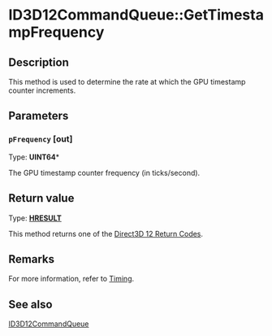 # ID3D12CommandQueue::GetTimestampFrequency

## Description

This method is used to determine the rate at which the GPU timestamp counter increments.

## Parameters

### `pFrequency` [out]

Type: **UINT64***

The GPU timestamp counter frequency (in ticks/second).

## Return value

Type: **[HRESULT](https://learn.microsoft.com/windows/win32/com/structure-of-com-error-codes)**

This method returns one of the [Direct3D 12 Return Codes](https://learn.microsoft.com/windows/desktop/direct3d12/d3d12-graphics-reference-returnvalues).

## Remarks

For more information, refer to [Timing](https://learn.microsoft.com/windows/desktop/direct3d12/timing).

## See also

[ID3D12CommandQueue](https://learn.microsoft.com/windows/desktop/api/d3d12/nn-d3d12-id3d12commandqueue)